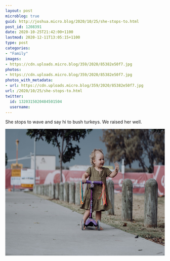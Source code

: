 ```yaml
---
layout: post
microblog: true
guid: http://joshua.micro.blog/2020/10/25/she-stops-to.html
post_id: 1208391
date: 2020-10-25T21:42:00+1100
lastmod: 2020-12-11T13:05:15+1100
type: post
categories:
- "Family"
images:
- https://cdn.uploads.micro.blog/359/2020/85382e50f7.jpg
photos:
- https://cdn.uploads.micro.blog/359/2020/85382e50f7.jpg
photos_with_metadata:
- url: https://cdn.uploads.micro.blog/359/2020/85382e50f7.jpg
url: /2020/10/25/she-stops-to.html
twitter:
  id: 1320315020484501504
  username: 
---
```

She stops to wave and say hi to bush turkeys. We raised her well.

<img src="uploads/2020/85382e50f7.jpg" width="600" height="400" alt="" />
